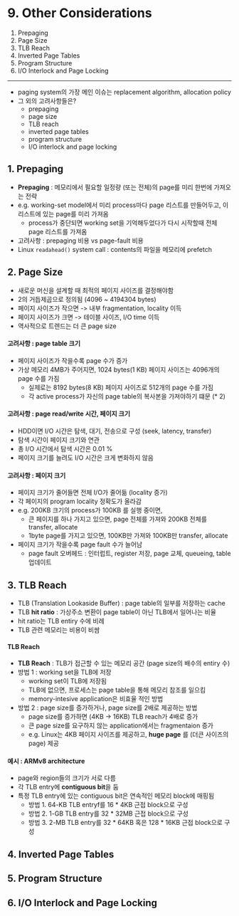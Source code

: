 # 9. Other Considerations

1. Prepaging
2. Page Size
3. TLB Reach
4. Inverted Page Tables
5. Program Structure
6. I/O Interlock and Page Locking

---

- paging system의 가장 메인 이슈는 replacement algorithm, allocation policy
- 그 외의 고려사항들은?
    - prepaging
    - page size
    - TLB reach
    - inverted page tables
    - program structure
    - I/O interlock and page locking

## 1. Prepaging

- **Prepaging** : 메모리에서 필요할 일정량 (또는 전체)의 page를 미리 한번에 가져오는 전략
- e.g. working-set model에서 미리 process마다 page 리스트를 만들어두고, 이 리스트에 있는 page를 미리 가져옴
    - process가 중단되면 working set을 기억해두었다가 다시 시작할때 전체 page 리스트를 가져옴
- 고려사항 : prepaging 비용 vs page-fault 비용
- Linux `readahead()` system call : contents의 파일을 메모리에 prefetch

## 2. Page Size

- 새로운 머신을 설계할 때 최적의 페이지 사이즈를 결정해야함
- 2의 거듭제곱으로 정의됨 (4096 ~ 4194304 bytes)
- 페이지 사이즈가 작으면 -> 내부 fragmentation, locality 이득
- 페이지 사이즈가 크면 -> 테이블 사이즈, I/O time 이득
- 역사적으로 트렌드는 더 큰 page size

#### 고려사항 : page table 크기

- 페이지 사이즈가 작을수록 page 수가 증가
- 가상 메모리 4MB가 주어지면, 1024 bytes(1 KB) 페이지 사이즈는 4096개의 page 수를 가짐
    - 실제로는 8192 bytes(8 KB) 페이지 사이즈로 512개의 page 수를 가짐
    - 각 active process가 자신의 page table의 복사본을 가져야하기 떄문 (* 2)

#### 고려사항 : page read/write 시간, 페이지 크기

- HDD이면 I/O 시간은 탐색, 대기, 전송으로 구성 (seek, latency, transfer)
- 탐색 시간이 페이지 크기와 연관
- 총 I/O 시간에서 탐색 시간은 0.01 %
- 페이지 크기를 늘려도 I/O 시간은 크게 변화하지 않음

#### 고려사항 : 페이지 크기

- 페이지 크기가 줄어들면 전체 I/O가 줄어듦 (locality 증가)
- 각 페이지의 program locality 정확도가 올라감
- e.g. 200KB 크기의 process가 100KB 를 실행 중이면,
    - 큰 페이지를 하나 가지고 있으면, page 전체를 가져와 200KB 전체를 transfer, allocate
    - 1byte page를 가지고 있으면, 100KB만 가져와 100KB만 transfer, allocate
- 페이지 크기가 작을수록 page fault 수가 늘어남
    - page fault 오버헤드 : 인터럽트, register 저장, page 교체, queueing, table 업데이트

## 3. TLB Reach

- TLB (Translation Lookaside Buffer) : page table의 일부를 저장하는 cache
- TLB **hit ratio** : 가상주소 변환이 page table이 아닌 TLB에서 일어나는 비율
- hit ratio는 TLB entiry 수에 비례
- TLB 관련 메모리는 비용이 비쌈

#### TLB Reach

- **TLB Reach** : TLB가 접근할 수 있는 메모리 공간 (page size의 배수의 entiry 수)
- 방법 1 : working set을 TLB에 저장
    - working set이 TLB에 저장됨
    - TLB에 없으면, 프로세스는 page table을 통해 메모리 참조를 일으킴
    - memory-intesive application은 비효율 적인 방법
- 방법 2 : page size를 증가하거나, page size를 2배로 제공하는 방법
    - page size를 증가하면 (4KB -> 16KB) TLB reach가 4배로 증가
    - 큰 page size를 요구하지 않는 application에서는 fragmentaion 증가
    - e.g. Linux는 4KB 페이지 사이즈를 제공하고, **huge page** 를 (더큰 사이즈의 page) 제공

#### 예시 : ARMv8 architecture

- page와 region들의 크기가 서로 다름
- 각 TLB entry에 **contiguous bit**을 둠
- 특정 TLB entry에 있는 contiguous bit은 연속적인 메모리 block에 매핑됨
    - 방법 1. 64-KB TLB entryf를 16 * 4KB 근접 block으로 구성
    - 방법 2. 1-GB TLB entry를 32 * 32MB 근접 block으로 구성
    - 방법 3. 2-MB TLB entry를 32 * 64KB 혹은 128 * 16KB 근접 block으로 구성

## 4. Inverted Page Tables

## 5. Program Structure

## 6. I/O Interlock and Page Locking